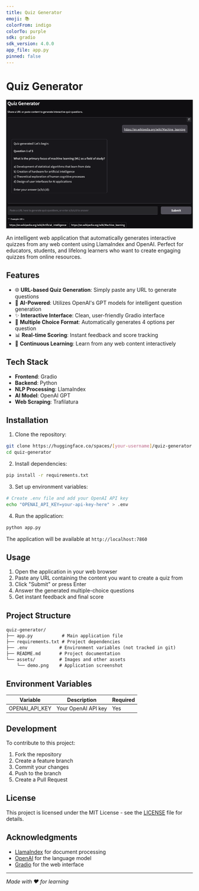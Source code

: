 ```yaml
---
title: Quiz Generator
emoji: 📚
colorFrom: indigo
colorTo: purple
sdk: gradio
sdk_version: 4.0.0
app_file: app.py
pinned: false
---
```


# Quiz Generator

![Quiz Generator Interface](assets/demo.png)

An intelligent web application that automatically generates interactive quizzes from any web content using LlamaIndex and OpenAI. Perfect for educators, students, and lifelong learners who want to create engaging quizzes from online resources.

## Features

- 🌐 **URL-based Quiz Generation**: Simply paste any URL to generate questions
- 🤖 **AI-Powered**: Utilizes OpenAI's GPT models for intelligent question generation
- ✨ **Interactive Interface**: Clean, user-friendly Gradio interface
- 📝 **Multiple Choice Format**: Automatically generates 4 options per question
- 📊 **Real-time Scoring**: Instant feedback and score tracking
- 🔄 **Continuous Learning**: Learn from any web content interactively

## Tech Stack

- **Frontend**: Gradio
- **Backend**: Python
- **NLP Processing**: LlamaIndex
- **AI Model**: OpenAI GPT
- **Web Scraping**: Trafilatura

## Installation

1. Clone the repository:
```bash
git clone https://huggingface.co/spaces/[your-username]/quiz-generator
cd quiz-generator
```

2. Install dependencies:
```bash
pip install -r requirements.txt
```

3. Set up environment variables:
```bash
# Create .env file and add your OpenAI API key
echo "OPENAI_API_KEY=your-api-key-here" > .env
```

4. Run the application:
```bash
python app.py
```

The application will be available at `http://localhost:7860`

## Usage

1. Open the application in your web browser
2. Paste any URL containing the content you want to create a quiz from
3. Click "Submit" or press Enter
4. Answer the generated multiple-choice questions
5. Get instant feedback and final score

## Project Structure

```
quiz-generator/
├── app.py           # Main application file
├── requirements.txt # Project dependencies
├── .env            # Environment variables (not tracked in git)
├── README.md       # Project documentation
└── assets/         # Images and other assets
    └── demo.png    # Application screenshot
```

## Environment Variables

| Variable | Description | Required |
|----------|-------------|----------|
| OPENAI_API_KEY | Your OpenAI API key | Yes |

## Development

To contribute to this project:

1. Fork the repository
2. Create a feature branch
3. Commit your changes
4. Push to the branch
5. Create a Pull Request

## License

This project is licensed under the MIT License - see the [LICENSE](LICENSE) file for details.

## Acknowledgments

- [LlamaIndex](https://www.llamaindex.ai/) for document processing
- [OpenAI](https://openai.com/) for the language model
- [Gradio](https://gradio.app/) for the web interface



---
*Made with ❤️ for learning*
